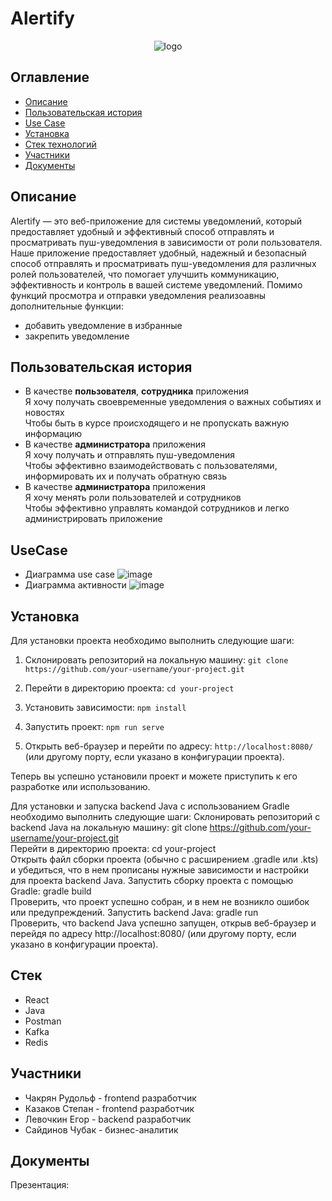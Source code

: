 # Alertify
<p align='center'>
  <img src='https://github.com/Chubak-s/qsoft/assets/112934217/b6d7ce2a-c351-41f5-a333-1e80809f5149' alt='logo'>
</p>

## Оглавление
+ [Описание](#Описание)
+ [Пользовательская история](#Пользовательская-история)
+ [Use Case](#UseCase)
+ [Установка](#Установка)
+ [Стек технологий](#Стек)
+ [Участники](#Участники)
+ [Документы](#Документы)

## Описание
Alertify — это веб-приложение для системы уведомлений, который предоставляет удобный и эффективный способ отправлять и просматривать пуш-уведомления в зависимости от роли пользователя. 
Наше приложение предоставляет удобный, надежный и безопасный способ отправлять и просматривать пуш-уведомления для различных ролей пользователей, что помогает улучшить коммуникацию, эффективность и контроль в вашей системе уведомлений.
Помимо функций просмотра и отправки уведомления реализоавны дополнительные функции:
- добавить уведомление в избранные
- закрепить уведомление

## Пользовательская история
- В качестве **пользователя**, **сотрудника** приложения\
Я хочу получать своевременные уведомления о важных событиях и новостях\
Чтобы быть в курсе происходящего и не пропускать важную информацию
- В качестве **администратора** приложения\
Я хочу получать и отправлять пуш-уведомления\
Чтобы эффективно взаимодействовать с пользователями, информировать их и получать обратную связь
- В качестве **администратора** приложения\
Я хочу менять роли пользователей и сотрудников\
Чтобы эффективно управлять командой сотрудников и легко администрировать приложение

## UseCase
- Диаграмма use case
![image](https://github.com/Chubak-s/qsoft/assets/112934217/a608c3ff-17e1-4e80-a5a0-3c9cc2dd55bc)
- Диаграмма активности
![image](https://github.com/Chubak-s/qsoft/assets/112934217/638718a3-9cb2-406a-bd9c-a97d4083c487)

## Установка
Для установки проекта необходимо выполнить следующие шаги:

1. Склонировать репозиторий на локальную машину:
```git clone https://github.com/your-username/your-project.git```  

2. Перейти в директорию проекта:
```cd your-project```  

3. Установить зависимости:
```npm install```  

4. Запустить проект:
```npm run serve```

5. Открыть веб-браузер и перейти по адресу:
```http://localhost:8080/``` (или другому порту, если указано в конфигурации проекта).

Теперь вы успешно установили проект и можете приступить к его разработке или использованию.

Для установки и запуска backend Java с использованием Gradle необходимо выполнить следующие шаги:
Склонировать репозиторий с backend Java на локальную машину:
git clone https://github.com/your-username/your-project.git  
Перейти в директорию проекта:
cd your-project  
Открыть файл сборки проекта (обычно с расширением .gradle или .kts) и убедиться, что в нем прописаны нужные зависимости и настройки для проекта backend Java.
Запустить сборку проекта с помощью Gradle:
gradle build  
Проверить, что проект успешно собран, и в нем не возникло ошибок или предупреждений.
Запустить backend Java:
gradle run  
Проверить, что backend Java успешно запущен, открыв веб-браузер и перейдя по адресу http://localhost:8080/ (или другому порту, если указано в конфигурации проекта).

## Стек
- React
- Java
- Postman
- Kafka
- Redis

## Участники
- Чакрян Рудольф - frontend разработчик
- Казаков Степан - frontend разработчик
- Левочкин Егор -  backend разработчик
- Сайдинов Чубак - бизнес-аналитик

## Документы
Презентация: 

